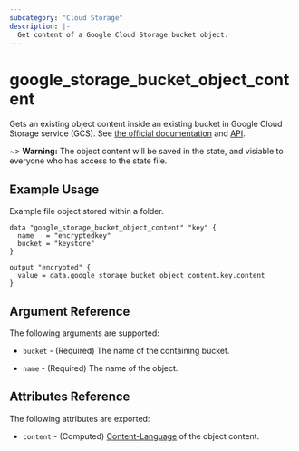 ```yaml
---
subcategory: "Cloud Storage"
description: |-
  Get content of a Google Cloud Storage bucket object.
---
```



# google\_storage\_bucket\_object\_content

Gets an existing object content inside an existing bucket in Google Cloud Storage service (GCS).
See [the official documentation](https://cloud.google.com/storage/docs/key-terms#objects)
and
[API](https://cloud.google.com/storage/docs/json_api/v1/objects).

~> **Warning:** The object content will be saved in the state, and visiable to everyone who has access to the state file.

## Example Usage

Example file object  stored within a folder.

```hcl
data "google_storage_bucket_object_content" "key" {
  name   = "encryptedkey"
  bucket = "keystore"
}

output "encrypted" {
  value = data.google_storage_bucket_object_content.key.content
}
```

## Argument Reference

The following arguments are supported:

* `bucket` - (Required) The name of the containing bucket.

* `name` - (Required) The name of the object.

## Attributes Reference

The following attributes are exported:

* `content` - (Computed) [Content-Language](https://tools.ietf.org/html/rfc7231#section-3.1.3.2) of the object content.
